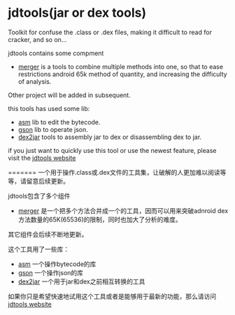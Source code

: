 jdtools(jar or dex tools)
=======

Toolkit for confuse the .class or .dex files, making it difficult to read for cracker, and so on...

jdtools contains some compment

- [merger](https://github.com/noverguo/jdtools/tree/master/merger) is a tools to combine multiple methods into one, so that to ease restrictions android 65k method of quantity, and increasing the difficulty of analysis.    

Other project will be added in subsequent.


this tools has used some lib:
  - [asm](http://asm.ow2.org/) lib to edit the bytecode. 
  - [gson](http://code.google.com/p/google-gson/) lib to operate json.
  - [dex2jar](http://code.google.com/p/dex2jar/) tools to assembly jar to dex or disassembling dex to jar.

if you just want to quickly use this tool or use the newest feature, please visit the
[jdtools website](http://hanjiewu.cs0309.3g.qq.com/webapp_scan/security_lab/jar/)

=======
一个用于操作.class或.dex文件的工具集，让破解的人更加难以阅读等等，请留意后续更新。

jdtools包含了多个组件

- [merger](https://github.com/noverguo/jdtools/tree/master/merger) 是一个把多个方法合并成一个的工具，因而可以用来突破adnroid dex方法数量的65K(65536)的限制，同时也加大了分析的难度。

其它组件会后续不断地更新。

这个工具用了一些库：
  - [asm](http://asm.ow2.org/) 一个操作bytecode的库
  - [gson](http://code.google.com/p/google-gson/) 一个操作json的库
  - [dex2jar](http://code.google.com/p/dex2jar/) 一个用于jar和dex之前相互转换的工具

如果你只是希望快速地试用这个工具或者是能够用于最新的功能，那么请访问
[jdtools website](http://hanjiewu.cs0309.3g.qq.com/webapp_scan/security_lab/jar/)

